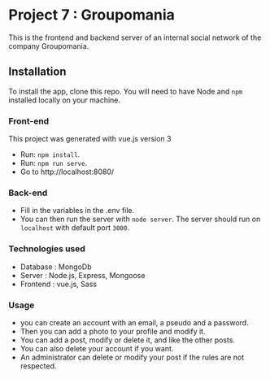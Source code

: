 # Project 7 : Groupomania 

This is the frontend and backend server of an internal social network of the company Groupomania.

## Installation

To install the app, clone this repo. You will need to have Node and `npm` installed locally on your machine.

### Front-end
  
This project was generated with vue.js version 3

- Run: `npm install`.
- Run: `npm run serve`.
- Go to http://localhost:8080/


### Back-end

- Fill in the variables in the .env file.
- You can then run the server with `node server`. The server should run on `localhost` with default port `3000`.

   
### Technologies used 
- Database : MongoDb
- Server : Node.js, Express, Mongoose
- Frontend : vue.js, Sass

### Usage

- you can create an account with an email, a pseudo and a password. 
- Then you can add a photo to your profile and modify it.
- You can add a post, modify or delete it, and like the other posts. 
- You can also delete your account if you want.
- An administrator can delete or modify your post if the rules are not respected.
